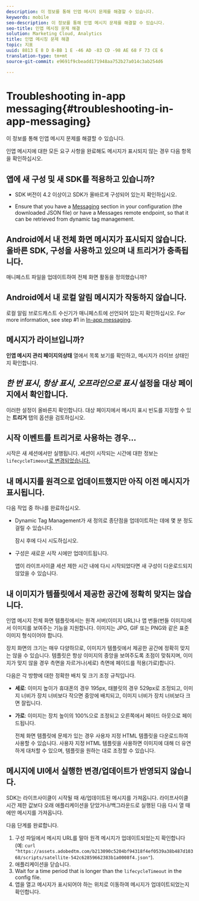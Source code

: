 ```yaml
---
description: 이 정보를 통해 인앱 메시지 문제를 해결할 수 있습니다.
keywords: mobile
seo-description: 이 정보를 통해 인앱 메시지 문제를 해결할 수 있습니다.
seo-title: 인앱 메시징 문제 해결
solution: Marketing Cloud, Analytics
title: 인앱 메시징 문제 해결
topic: 지표
uuid: 8813 E 8 D 8-BB 1 E -46 AD -83 CD -98 AE 68 F 73 CE 6
translation-type: tm+mt
source-git-commit: e9691f9cbeadd171948aa752b27a014c3ab254d6

---
```



# Troubleshooting in-app messaging{#troubleshooting-in-app-messaging}

이 정보를 통해 인앱 메시지 문제를 해결할 수 있습니다.

인앱 메시지에 대한 모든 요구 사항을 완료해도 메시지가 표시되지 않는 경우 다음 항목을 확인하십시오.

## 앱에 새 구성 및 새 SDK를 적용하고 있습니까?

* SDK 버전이 4.2 이상이고 SDK가 올바르게 구성되어 있는지 확인하십시오.

* Ensure that you have a [Messaging](/help/using/in-app-messaging/in-app-messaging.md) section in your configuration (the downloaded JSON file) or have a Messages remote endpoint, so that it can be retrieved from dynamic tag management.

## Android에서 내 전체 화면 메시지가 표시되지 않습니다. 올바른 SDK, 구성을 사용하고 있으며 내 트리거가 충족됩니다.

매니페스트 파일을 업데이트하여 전체 화면 활동을 정의했습니까?

## Android에서 내 로컬 알림 메시지가 작동하지 않습니다.

로컬 알림 브로드캐스트 수신기가 매니페스트에 선언되어 있는지 확인하십시오. For more information, see step #1 in [In-app messaging](/help/android/messaging-main/messaging/messaging.md).

## 메시지가 라이브입니까?

**인앱 메시지 관리 페이지의상태** 열에서 목록 보기를 확인하고, 메시지가 라이브 상태인지 확인합니다.

## *한 번 표시*, *항상 표시*, *오프라인으로 표시* 설정을 대상 페이지에서 확인합니다.

이러한 설정이 올바른지 확인합니다. 대상 페이지에서 메시지 표시 빈도를 지정할 수 있는 **트리거** 탭의 옵션을 검토하십시오.

## 시작 이벤트를 트리거로 사용하는 경우...

시작은 새 세션에서만 실행됩니다. 세션이 시작되는 시간에 대한 정보는 `lifecycleTimeout`[로 변경되었습니다.](/help/ios/configuration/json-config/json-config.md)

## 내 메시지를 원격으로 업데이트했지만 아직 이전 메시지가 표시됩니다.

다음 작업 중 하나를 완료하십시오.

* Dynamic Tag Management가 새 정의로 종단점을 업데이트하는 데에 몇 분 정도 걸릴 수 있습니다.

   잠시 후에 다시 시도하십시오.

* 구성은 새로운 시작 시에만 업데이트됩니다.

   앱이 라이프사이클 세션 제한 시간 내에 다시 시작되었다면 새 구성이 다운로드되지 않았을 수 있습니다.

## 내 이미지가 템플릿에서 제공한 공간에 정확히 맞지는 않습니다.

인앱 메시지 전체 화면 템플릿에서는 원격 서버(이미지 URL)나 앱 번들(번들 이미지)에서 이미지를 보여주는 기능을 지원합니다. 이미지는 JPG, GIF 또는 PNG와 같은 표준 이미지 형식이어야 합니다.

장치 화면의 크기는 매우 다양하므로, 이미지가 템플릿에서 제공한 공간에 정확히 맞지는 않을 수 있습니다. 템플릿은 항상 이미지의 중앙을 보여주도록 초점이 맞춰지며, 이미지가 맞지 않을 경우 측면을 자르거나(세로) 측면에 페이드를 적용(가로)합니다.

다음은 각 방향에 대한 정확한 배치 및 크기 조정 규칙입니다.

* **세로**: 이미지 높이가 휴대폰의 경우 195px, 태블릿의 경우 529px로 조정되고, 이미지 너비가 장치 너비보다 작으면 중앙에 배치되고, 이미지 너비가 장치 너비보다 크면 잘립니다.

* **가로**: 이미지는 장치 높이의 100%으로 조정되고 오른쪽에서 페이드 아웃으로 페이드됩니다.

   전체 화면 템플릿에 문제가 있는 경우 사용자 지정 HTML 템플릿을 다운로드하여 사용할 수 있습니다. 사용자 지정 HTML 템플릿을 사용하면 이미지에 대해 더 유연하게 대처할 수 있으며, 템플릿을 원하는 대로 조정할 수 있습니다.

## 메시지에 UI에서 실행한 변경/업데이트가 반영되지 않습니다.

SDK는 라이프사이클이 시작될 때 새/업데이트된 메시지를 가져옵니다. 라이프사이클 시간 제한 값보다 오래 애플리케이션을 닫았거나/백그라운드로 실행된 다음 다시 열 때에만 메시지를 가져옵니다.

다음 단계를 완료합니다.

1. 구성 파일에서 메시지 URL를 말아 원격 메시지가 업데이트되었는지 확인합니다 (예: `curl "https://assets.adobedtm.com/b213090c5204bf94318f4ef0539a38b487d10368/scripts/satellite-542c62859662383b1a0008f4.json"`).
1. 애플리케이션을 닫습니다.
1. Wait for a time period that is longer than the `lifecycleTimeout` in the config file.
1. 앱을 열고 메시지가 표시되어야 하는 위치로 이동하여 메시지가 업데이트되었는지 확인합니다.